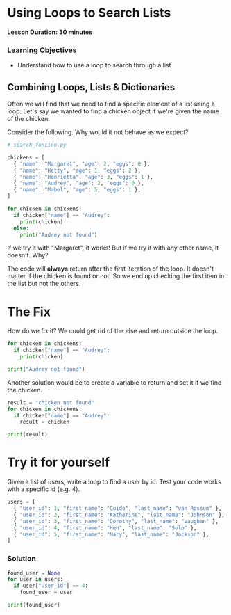 # Using Loops to Search Lists

**Lesson Duration: 30 minutes**

### Learning Objectives
- Understand how to use a loop to search through a list

## Combining Loops, Lists & Dictionaries

Often we will find that we need to find a specific element of a list using a loop. Let's say we wanted to find a chicken object if we're given the name of the chicken.

Consider the following. Why would it not behave as we expect?

```python
# search_funcion.py

chickens = [
  { "name": "Margaret", "age": 2, "eggs": 0 },
  { "name": "Hetty", "age": 1, "eggs": 2 },
  { "name": "Henrietta", "age": 3, "eggs": 1 },
  { "name": "Audrey", "age": 2, "eggs": 0 },
  { "name": "Mabel", "age": 5, "eggs": 1 },
]

for chicken in chickens:
  if chicken["name"] == "Audrey":
    print(chicken)
  else:
    print("Audrey not found")
```

If we try it with "Margaret", it works! But if we try it with any other name, it doesn't. Why?

The code will **always** return after the first iteration of the loop. It doesn't matter if the chicken is found or not. So we end up checking the first item in the list but not the others.

# The Fix

How do we fix it? We could get rid of the else and return outside the loop.

```python
for chicken in chickens:
  if chicken["name"] == "Audrey":
    print(chicken)

print("Audrey not found")
```

Another solution would be to create a variable to return and set it if we find the chicken.

```python
result = "chicken not found"
for chicken in chickens:
  if chicken["name"] == "Audrey":
    result = chicken

print(result)
```

# Try it for yourself

Given a list of users, write a loop to find a user by id. Test your code works with a specific id (e.g. 4).

```python
users = [
  { "user_id": 1, "first_name": "Guido", "last_name": "van Rossum" },
  { "user_id": 2, "first_name": "Katherine", "last_name": "Johnson" },
  { "user_id": 3, "first_name": "Dorothy", "last_name": "Vaughan" },
  { "user_id": 4, "first_name": "Hen", "last_name": "Solo" },
  { "user_id": 5, "first_name": "Mary", "last_name": "Jackson" },
]
```

### Solution

```python
found_user = None
for user in users:
  if user["user_id"] == 4:
    found_user = user

print(found_user)
```
